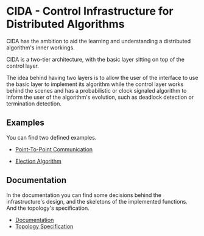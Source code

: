 # CIDA - Control Infrastructure for Distributed Algorithms

CIDA has the ambition to aid the learning and understanding a distributed algorithm's inner workings.

CIDA is a two-tier architecture, with the basic layer sitting on top of the control layer.

The idea behind having two layers is to allow the user of the interface to use the basic layer to implement its algorithm while the control layer works behind the scenes and has a probabilistic or clock signaled algorithm to inform the user of the algorithm's evolution, such as deadlock detection or termination detection.


## Examples

You can find two defined examples.

 - [Point-To-Point Communication](/documentation/examples.md)

 - [Election Algorithm](/documentation/election.md)

## Documentation

In the documentation you can find some decisions behind the infrastructure's design, and
the skeletons of the implemented functions. And the topology's specification.
 - [Documentation](/documentation/cida.md)
 - [Topology Specification](/documentation/topology_specification)
